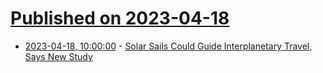 # [Published on 2023-04-18](index.md)

* [2023-04-18, 10:00:00](https://science.slashdot.org/story/23/04/18/0638236/solar-sails-could-guide-interplanetary-travel-says-new-study?utm_source=rss1.0mainlinkanon&utm_medium=feed) - [Solar Sails Could Guide Interplanetary Travel, Says New Study](https://science.slashdot.org/story/23/04/18/0638236/solar-sails-could-guide-interplanetary-travel-says-new-study?utm_source=rss1.0mainlinkanon&utm_medium=feed)
